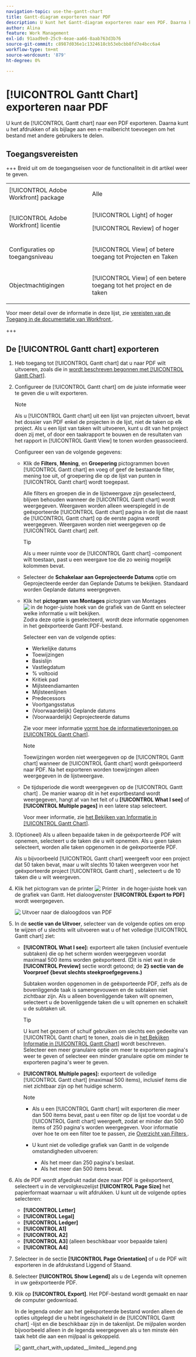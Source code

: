 ```yaml
---
navigation-topic: use-the-gantt-chart
title: Gantt-diagram exporteren naar PDF
description: U kunt het Gantt-diagram exporteren naar een PDF. Daarna kunt u het afdrukken of als bijlage aan een e-mailbericht toevoegen om het bestand met andere gebruikers te delen.
author: Alina
feature: Work Management
exl-id: 91aad9e0-25c9-4eae-aa66-8aab763d3b76
source-git-commit: c8987d036e1c1324618cb53ebcbb8fd7e4bcc6a4
workflow-type: tm+mt
source-wordcount: '879'
ht-degree: 0%

---
```


# [!UICONTROL Gantt Chart] exporteren naar PDF

<!--Audited: 08/2025-->

U kunt de [!UICONTROL Gantt chart] naar een PDF exporteren. Daarna kunt u het afdrukken of als bijlage aan een e-mailbericht toevoegen om het bestand met andere gebruikers te delen.

## Toegangsvereisten

+++ Breid uit om de toegangseisen voor de functionaliteit in dit artikel weer te geven. 

<table style="table-layout:auto"> 
 <col> 
 <col> 
 <tbody> 
  <tr> 
   <td role="rowheader">[!UICONTROL Adobe Workfront] package</td> 
   <td> <p>Alle</p> </td> 
  </tr> 
  <tr> 
   <td role="rowheader">[!UICONTROL Adobe Workfront] licentie</td> 
   <td> <p>[!UICONTROL Light] of hoger</p>
   <p>[!UICONTROL Review] of hoger</p> </td> 
  </tr> 
  <tr> 
   <td role="rowheader">Configuraties op toegangsniveau</td> 
   <td> <p>[!UICONTROL View] of betere toegang tot Projecten en Taken</p> </td> 
  </tr> 
  <tr> 
   <td role="rowheader">Objectmachtigingen</td> 
   <td> <p>[!UICONTROL View] of een betere toegang tot het project en de taken</p> </td> 
  </tr> 
 </tbody> 
</table>

Voor meer detail over de informatie in deze lijst, zie [&#x200B; vereisten van de Toegang in de documentatie van Workfront &#x200B;](/help/quicksilver/administration-and-setup/add-users/access-levels-and-object-permissions/access-level-requirements-in-documentation.md).

+++

<!--Old:

<table style="table-layout:auto"> 
 <col> 
 <col> 
 <tbody> 
  <tr> 
   <td role="rowheader">[!UICONTROL Adobe Workfront] plan</td> 
   <td> <p>Any </p> </td> 
  </tr> 
  <tr> 
   <td role="rowheader">[!UICONTROL Adobe Workfront] license</td> 
   <td> <p>New:[!UICONTROL Light] or higher</p>
   <p>Current:[!UICONTROL Review] or higher</p> </td> 
  </tr> 
  <tr> 
   <td role="rowheader">Access level configurations</td> 
   <td> <p>[!UICONTROL View] or higher access to Projects and Tasks</p> </td> 
  </tr> 
  <tr> 
   <td role="rowheader">Object permissions</td> 
   <td> <p>[!UICONTROL View] or higher access to the project</p> </td> 
  </tr> 
 </tbody> 
</table>

-->

## De [!UICONTROL Gantt chart] exporteren

1. Heb toegang tot [!UICONTROL Gantt chart] dat u naar PDF wilt uitvoeren, zoals die in [&#x200B; wordt beschreven begonnen met [!UICONTROL Gantt Chart]](../../../manage-work/gantt-chart/use-the-gantt-chart/get-started-with-gantt.md).
1. Configureer de [!UICONTROL Gantt chart] om de juiste informatie weer te geven die u wilt exporteren.

   >[!NOTE]
   >
   >Als u [!UICONTROL Gantt chart] uit een lijst van projecten uitvoert, bevat het dossier van PDF enkel de projecten in de lijst, niet de taken op elk project. Als u een lijst van taken wilt uitvoeren, kunt u dit van het project doen zij met, of door een taakrapport te bouwen en de resultaten van het rapport in [!UICONTROL Gantt View] te tonen worden geassocieerd.

   Configureer een van de volgende gegevens:

   * Klik de **Filters**, **Mening**, en **Groepering** pictogrammen boven [!UICONTROL Gantt chart] en voeg of geef de bestaande filter, mening toe uit, of groepering die op de lijst van punten in [!UICONTROL Gantt chart] wordt toegepast.

     Alle filters en groepen die in de lijstweergave zijn geselecteerd, blijven behouden wanneer de [!UICONTROL Gantt chart] wordt weergegeven. Weergaven worden alleen weerspiegeld in de geëxporteerde [!UICONTROL Gantt chart] pagina in de lijst die naast de [!UICONTROL Gantt chart] op de eerste pagina wordt weergegeven. Weergaven worden niet weergegeven op de [!UICONTROL Gantt chart] zelf.

     >[!TIP]
     >
     >Als u meer ruimte voor de [!UICONTROL Gantt chart] -component wilt toestaan, past u een weergave toe die zo weinig mogelijk kolommen bevat.

   * Selecteer de **Schakelaar aan Geprojecteerde Datums** optie om Geprojecteerde eerder dan Geplande Datums te bekijken. Standaard worden Geplande datums weergegeven.

   * Klik het **pictogram van Montages** pictogram van Montages ![&#x200B; in de hoger-juiste hoek van de grafiek van de Gantt en selecteer welke informatie u wilt bekijken. &#x200B;](assets/settings-icon.png) Zodra deze optie is geselecteerd, wordt deze informatie opgenomen in het geëxporteerde Gantt PDF-bestand.

     Selecteer een van de volgende opties:

      * Werkelijke datums
      * Toewijzingen
      * Basislijn
      * Vastlegdatum
      * % voltooid
      * Kritiek pad
      * Mijlsteendiamanten
      * Mijlsteenlijnen
      * Predecessors
      * Voortgangsstatus
      * (Voorwaardelijk) Geplande datums
      * (Voorwaardelijk) Geprojecteerde datums

     Zie voor meer informatie   [&#x200B; vormt hoe de informatievertoningen op [!UICONTROL Gantt Chart]](../../../manage-work/gantt-chart/use-the-gantt-chart/configure-info-on-gantt-chart.md).

     >[!NOTE]
     >
     > Toewijzingen worden niet weergegeven op de [!UICONTROL Gantt chart] wanneer de [!UICONTROL Gantt chart] wordt geëxporteerd naar PDF. Na het exporteren worden toewijzingen alleen weergegeven in de lijstweergave.

   * De tijdsperiode die wordt weergegeven op de [!UICONTROL Gantt chart] . De manier waarop dit in het exportbestand wordt weergegeven, hangt af van het feit of u **[!UICONTROL What I see]** of **[!UICONTROL Multiple pages]** in een latere stap selecteert.

     Voor meer informatie, zie [&#x200B; het Bekijken van Informatie in [!UICONTROL Gantt Chart]](../../../manage-work/gantt-chart/use-the-gantt-chart/view-info-in-gantt.md).



1. (Optioneel) Als u alleen bepaalde taken in de geëxporteerde PDF wilt opnemen, selecteert u de taken die u wilt opnemen. Als u geen taken selecteert, worden alle taken opgenomen in de geëxporteerde PDF.

   Als u bijvoorbeeld [!UICONTROL Gantt chart] weergeeft voor een project dat 50 taken bevat, maar u wilt slechts 10 taken weergeven voor het geëxporteerde project [!UICONTROL Gantt chart] , selecteert u de 10 taken die u wilt weergeven.

1. Klik het pictogram van de printer ![&#x200B; Printer &#x200B;](assets/printer-icon.png) in de hoger-juiste hoek van de grafiek van Gantt.
Het dialoogvenster **[!UICONTROL Export to PDF]** wordt weergegeven.

   ![&#x200B; Uitvoer naar de dialoogdoos van PDF &#x200B;](assets/exported-gantt-ui-350x225.png)

1. In de **sectie van de Uitvoer**, selecteer van de volgende opties om erop te wijzen of u slechts wilt uitvoeren wat u of het volledige [!UICONTROL Gantt chart] ziet:

   * **[!UICONTROL What I see]:** exporteert alle taken (inclusief eventuele subtaken) die op het scherm worden weergegeven voordat maximaal 500 items worden geëxporteerd. (Dit is niet wat in de **[!UICONTROL Preview]** sectie wordt getoond; de **2&rbrace; sectie van de Voorproef &lbrace;bevat slechts steekproefgegevens.)**

     Subtaken worden opgenomen in de geëxporteerde PDF, zelfs als de bovenliggende taak is samengevouwen en de subtaken niet zichtbaar zijn. Als u alleen bovenliggende taken wilt opnemen, selecteert u de bovenliggende taken die u wilt opnemen en schakelt u de subtaken uit.

     >[!TIP]
     >
     >U kunt het gezoem of schuif gebruiken om slechts een gedeelte van [!UICONTROL Gantt chart] te tonen, zoals die in [&#x200B; het Bekijken Informatie in [!UICONTROL Gantt Chart]](../../../manage-work/gantt-chart/use-the-gantt-chart/view-info-in-gantt.md) wordt beschreven. Selecteer een meer granulaire optie om meer te exporteren pagina&#39;s weer te geven of selecteer een minder granulaire optie om minder te exporteren pagina&#39;s weer te geven.


   * **[!UICONTROL Multiple pages]:** exporteert de volledige [!UICONTROL Gantt chart] (maximaal 500 items), inclusief items die niet zichtbaar zijn op het huidige scherm.

     >[!NOTE]
     >
     >* Als u een [!UICONTROL Gantt chart] wilt exporteren die meer dan 500 items bevat, past u een filter op de lijst toe voordat u de [!UICONTROL Gantt chart] weergeeft, zodat er minder dan 500 items of 250 pagina&#39;s worden weergegeven. Voor informatie over hoe te om een filter toe te passen, zie [&#x200B; Overzicht van Filters &#x200B;](../../../reports-and-dashboards/reports/reporting-elements/filters-overview.md).
     >
     >
     >* U kunt niet de volledige grafiek van Gantt in de volgende omstandigheden uitvoeren:
     >   
     >   * Als het meer dan 250 pagina&#39;s beslaat.
     >   * Als het meer dan 500 items bevat.


1. Als de PDF wordt afgedrukt nadat deze naar PDF is geëxporteerd, selecteert u in de vervolgkeuzelijst **[!UICONTROL Page Size]** het papierformaat waarnaar u wilt afdrukken.
U kunt uit de volgende opties selecteren:

   * **[!UICONTROL Letter]**
   * **[!UICONTROL Legal]**
   * **[!UICONTROL Ledger]**
   * **[!UICONTROL A1]**
   * **[!UICONTROL A2]**
   * **[!UICONTROL A3]** (alleen beschikbaar voor bepaalde talen)
   * **[!UICONTROL A4]**
1. Selecteer in de sectie **[!UICONTROL Page Orientation]** of u de PDF wilt exporteren in de afdrukstand Liggend of Staand.
1. Selecteer **[!UICONTROL Show Legend]** als u de Legenda wilt opnemen in uw geëxporteerde PDF.
1. Klik op **[!UICONTROL Export]**. Het PDF-bestand wordt gemaakt en naar de computer gedownload.

   In de legenda onder aan het geëxporteerde bestand worden alleen de opties uitgelegd die u hebt ingeschakeld in de [!UICONTROL Gantt chart] -lijst en die beschikbaar zijn in de takenlijst. De mijlpalen worden bijvoorbeeld alleen in de legenda weergegeven als u ten minste één taak hebt die aan een mijlpaal is gekoppeld.

   ![&#x200B; gantt_chart_with_updated__limited__legend.png &#x200B;](assets/gantt-chart-with-updated--limited--legend-350x271.png)

